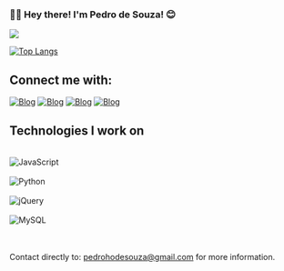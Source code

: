### 👋🏻 Hey there! I'm Pedro de Souza! 😊

<div style="display:block">
<img src="https://38.media.tumblr.com/f27ecb1a5ded14d54943b82e515e1974/tumblr_nltmxwgJUb1ts0gq9o1_400.gif"/>
</div>

<div style="display:block">

[![Top Langs](https://github-readme-stats.vercel.app/api/top-langs/?username=PedroDSouza)](https://github.com/anuraghazra/github-readme-stats)
</div>

## Connect me with:

[![Blog](	https://img.shields.io/badge/Gmail-D14836?style=for-the-badge&logo=gmail&logoColor=white)]()
[![Blog](https://img.shields.io/badge/WhatsApp-25D366?style=for-the-badge&logo=whatsapp&logoColor=white)]()
[![Blog](https://img.shields.io/badge/Discord-7289DA?style=for-the-badge&logo=discord&logoColor=white)]()
[![Blog](https://img.shields.io/badge/Instagram-E4405F?style=for-the-badge&logo=instagram&logoColor=white)]()

## Technologies I work on

<div style="display: inline_block"/></br>
    <img alt="JavaScript" src="https://img.shields.io/badge/JavaScript-F7DF1E?style=for-the-badge&logo=javascript&logoColor=black"/>
</div>
<div style="display: inline_block"/></br>
    <img alt="Python" src="https://img.shields.io/badge/Python-3776AB?style=for-the-badge&logo=python&logoColor=white"/>
</div>
<div style="display: inline_block"/></br>
    <img alt="jQuery" src="https://img.shields.io/badge/jQuery-0769AD?style=for-the-badge&logo=jquery&logoColor=white"/>
</div>
<div style="display: inline_block"/></br>
    <img alt="MySQL" src="https://img.shields.io/badge/MySQL-00000F?style=for-the-badge&logo=mysql&logoColor=white"/>
</div>
</br>
</br>

Contact directly to: pedrohodesouza@gmail.com for more information.

